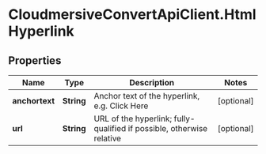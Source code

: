 # CloudmersiveConvertApiClient.HtmlHyperlink

## Properties
Name | Type | Description | Notes
------------ | ------------- | ------------- | -------------
**anchortext** | **String** | Anchor text of the hyperlink, e.g. Click Here | [optional] 
**url** | **String** | URL of the hyperlink; fully-qualified if possible, otherwise relative | [optional] 


